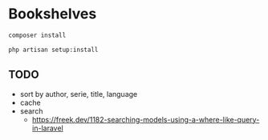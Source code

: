 # Bookshelves

```bash
composer install
```

```bash
php artisan setup:install
```

## TODO

- sort by author, serie, title, language
- cache
- search
  - <https://freek.dev/1182-searching-models-using-a-where-like-query-in-laravel>
